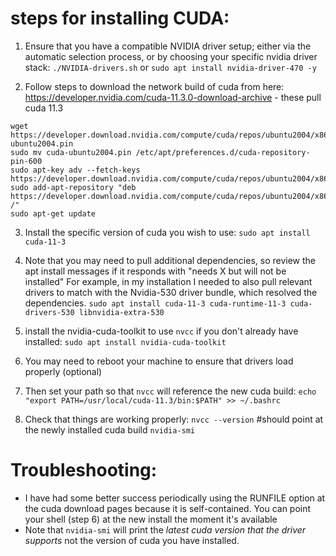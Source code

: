 # steps for installing CUDA:

1. Ensure that you have a compatible NVIDIA driver setup; either via the automatic selection process, or by choosing your specific nvidia driver stack:
`./NVIDIA-drivers.sh` or `sudo apt install nvidia-driver-470 -y`

2. Follow steps to download the network build of cuda from here: https://developer.nvidia.com/cuda-11.3.0-download-archive - these pull cuda 11.3
~~~
wget https://developer.download.nvidia.com/compute/cuda/repos/ubuntu2004/x86_64/cuda-ubuntu2004.pin
sudo mv cuda-ubuntu2004.pin /etc/apt/preferences.d/cuda-repository-pin-600
sudo apt-key adv --fetch-keys https://developer.download.nvidia.com/compute/cuda/repos/ubuntu2004/x86_64/7fa2af80.pub
sudo add-apt-repository "deb https://developer.download.nvidia.com/compute/cuda/repos/ubuntu2004/x86_64/ /"
sudo apt-get update
~~~

3. Install the specific version of cuda you wish to use:
`sudo apt install cuda-11-3`

4. Note that you may need to pull additional dependencies, so review the apt install messages if it responds with "needs X but will not be installed"
For example, in my installation I needed to also pull relevant drivers to match with the Nvidia-530 driver bundle, which resolved the dependencies.
`sudo apt install cuda-11-3 cuda-runtime-11-3 cuda-drivers-530 libnvidia-extra-530`

5. install the nvidia-cuda-toolkit to use `nvcc` if you don't already have installed:
`sudo apt install nvidia-cuda-toolkit`

6. You may need to reboot your machine to ensure that drivers load properly (optional)

7. Then set your path so that `nvcc` will reference the new cuda build:
`echo "export PATH=/usr/local/cuda-11.3/bin:$PATH" >> ~/.bashrc`

8. Check that things are working properly:
`nvcc --version` #should point at the newly installed cuda build
`nvidia-smi`


# Troubleshooting:
- I have had some better success periodically using the RUNFILE option at the cuda download pages because it is self-contained.
You can point your shell (step 6) at the new install the moment it's available
- Note that `nvidia-smi` will print the *latest cuda version that the driver supports* not the version of cuda you have installed. 
